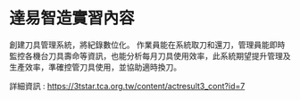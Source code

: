 ﻿# 達易智造實習內容

創建刀具管理系統，將紀錄數位化。 作業員能在系統取刀和還刀，管理員能即時監控各機台刀具壽命等資訊，也能分析每月刀具使用效率，此系統期望提升管理及生產效率，準確控管刀具使用，並協助適時換刀。

詳細資訊 : https://3tstar.tca.org.tw/content/actresult3_cont?id=7
